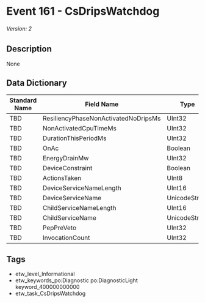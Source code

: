 # Event 161 - CsDripsWatchdog
###### Version: 2

## Description
None

## Data Dictionary
|Standard Name|Field Name|Type|Description|Sample Value|
|---|---|---|---|---|
|TBD|ResiliencyPhaseNonActivatedNoDripsMs|UInt32|None|`None`|
|TBD|NonActivatedCpuTimeMs|UInt32|None|`None`|
|TBD|DurationThisPeriodMs|UInt32|None|`None`|
|TBD|OnAc|Boolean|None|`None`|
|TBD|EnergyDrainMw|UInt32|None|`None`|
|TBD|DeviceConstraint|Boolean|None|`None`|
|TBD|ActionsTaken|UInt8|None|`None`|
|TBD|DeviceServiceNameLength|UInt16|None|`None`|
|TBD|DeviceServiceName|UnicodeString|None|`None`|
|TBD|ChildServiceNameLength|UInt16|None|`None`|
|TBD|ChildServiceName|UnicodeString|None|`None`|
|TBD|PepPreVeto|UInt32|None|`None`|
|TBD|InvocationCount|UInt32|None|`None`|

## Tags
* etw_level_Informational
* etw_keywords_po:Diagnostic po:DiagnosticLight keyword_400000000000
* etw_task_CsDripsWatchdog